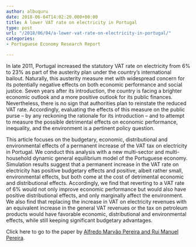 ```yaml
---
author: albuquru
date: 2018-06-04T14:02:20.000+00:00
title: A lower VAT rate on electricity in Portugal
type: post
url: "/2018/06/04/a-lower-vat-rate-on-electricity-in-portugal/"
categories:
- Portuguese Economy Research Report

---
```

In late 2011, Portugal increased the statutory VAT rate on electricity from 6% to 23% as part of the austerity plan under the country’s international bailout. Naturally, this austerity measure met with widespread concern for its potentially negative effects on both economic performance and social justice. Seven years after its introduction, the country is facing a brighter economic outlook and a more positive outlook for its public finances. Nevertheless, there is no sign that authorities plan to reinstate the reduced VAT rate. Accordingly, evaluating the effects of this measure on the public purse – by any reckoning the rationale for its introduction – and to attempt to measure the possible detrimental effects on economic performance, inequality, and the environment is a pertinent policy question.

This article focuses on the budgetary, economic, distributional and environmental effects of a permanent increase of the VAT tax on electricity in Portugal. We conduct this analysis with a new multi-sector and multi-household dynamic general equilibrium model of the Portuguese economy. Simulation results suggest that a permanent increase in the VAT rate on electricity has positive budgetary effects and positive, albeit rather small, environmental effects, but both come at the cost of detrimental economic and distributional effects. Accordingly, we find that reverting to a VAT rate of 6% would not only improve economic performance but would also have positive distributional effects, and only marginally affect the environment. We also find that replacing the increase in VAT on electricity revenues with an equivalent increase in the general VAT revenues or the tax on petroleum products would have favorable economic, distributional and environmental effects, while still keeping significant budgetary advantages.

Click here to go to the paper by [Alfredo Marvão Pereira and Rui Manuel Pereira](https://www.sciencedirect.com/science/article/pii/S0301421518301150).